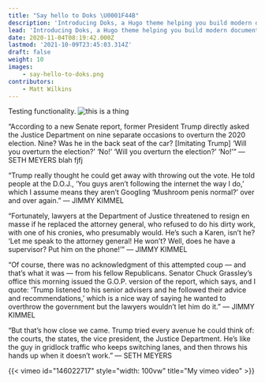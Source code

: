 ```yaml
---
title: "Say hello to Doks \U0001F44B"
description: 'Introducing Doks, a Hugo theme helping you build modern documentation websites that are secure, fast, and SEO-ready — by default.'
lead: 'Introducing Doks, a Hugo theme helping you build modern documentation websites that are secure, fast, and SEO-ready — by default.'
date: 2020-11-04T08:19:42.000Z
lastmod: '2021-10-09T23:45:03.314Z'
draft: false
weight: 10
images:
    - say-hello-to-doks.png
contributors:
    - Matt Wilkins
---
```

Testing functionality.
![this is a thing](say-hello-to-doks.png)

“According to a new Senate report, former President Trump directly asked the Justice Department on nine separate occasions to overturn the 2020 election. Nine? Was he in the back seat of the car? [Imitating Trump] ‘Will you overturn the election?’ ‘No!’ ‘Will you overturn the election?’ ‘No!’” — SETH MEYERS
blah fjfj


“Trump really thought he could get away with throwing out the vote. He told people at the D.O.J., ‘You guys aren’t following the internet the way I do,’ which I assume means they aren’t Googling ‘Mushroom penis normal?’ over and over again.” — JIMMY KIMMEL


“Fortunately, lawyers at the Department of Justice threatened to resign en masse if he replaced the attorney general, who refused to do his dirty work, with one of his cronies, who presumably would. He’s such a Karen, isn’t he? ‘Let me speak to the attorney general! He won’t? Well, does he have a supervisor? Put him on the phone!’” — JIMMY KIMMEL

“Of course, there was no acknowledgment of this attempted coup — and that’s what it was — from his fellow Republicans. Senator Chuck Grassley’s office this morning issued the G.O.P. version of the report, which says, and I quote: ‘Trump listened to his senior advisers and he followed their advice and recommendations,’ which is a nice way of saying he wanted to overthrow the government but the lawyers wouldn’t let him do it.” — JIMMY KIMMEL


“But that’s how close we came. Trump tried every avenue he could think of: the courts, the states, the vice president, the Justice Department. He’s like the guy in gridlock traffic who keeps switching lanes, and then throws his hands up when it doesn’t work.” — SETH MEYERS

{{< vimeo id="146022717"  style="width: 100vw" title="My vimeo video" >}}



